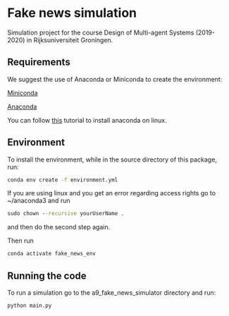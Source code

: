 # Fake news simulation
Simulation project for the course Design of Multi-agent Systems (2019-2020) in Rijksuniversiteit Groningen.

## Requirements
We suggest the use of Anaconda or Miniconda to create the environment:

[Miniconda](https://conda.io/en/latest/miniconda.html)

[Anaconda](https://www.anaconda.com/distribution/)

You can follow [this](https://problemsolvingwithpython.com/01-Orientation/01.05-Installing-Anaconda-on-Linux/) tutorial to install anaconda on linux.

## Environment
To install the environment, while in the source directory of this package, run:
```bat
conda env create -f environment.yml
```
If you are using linux and you get an error regarding access rights go to ~/anaconda3 and run

```bat
sudo chown --recursive yourUserName .

```
and then do the second step again.

Then run
```bat
conda activate fake_news_env

```
## Running the code
To run a simulation go to the a9_fake_news_simulator directory and run:
```bat
python main.py
```
